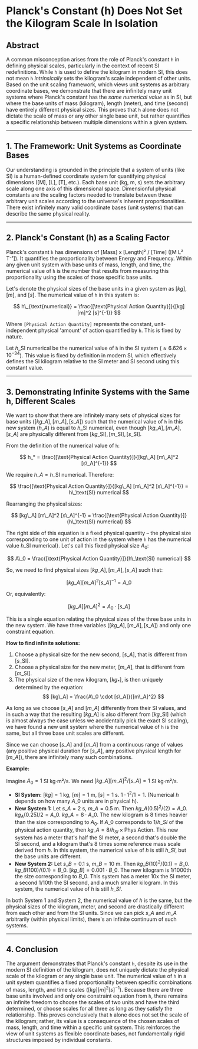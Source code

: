 # Planck's Constant (h) Does Not Set the Kilogram Scale In Isolation

## Abstract

A common misconception arises from the role of Planck's constant `h` in defining physical scales, particularly in the context of recent SI redefinitions. While `h` is used to define the kilogram in modern SI, this does not mean `h` *intrinsically* sets the kilogram's scale independent of other units. Based on the unit scaling framework, which views unit systems as arbitrary coordinate bases, we demonstrate that there are infinitely many unit systems where Planck's constant has the *same numerical value* as in SI, but where the base units of mass (kilogram), length (meter), and time (second) have entirely different physical sizes. This proves that `h` alone does not dictate the scale of mass or any other single base unit, but rather quantifies a specific relationship between multiple dimensions within a given system.

---

## 1. The Framework: Unit Systems as Coordinate Bases

Our understanding is grounded in the principle that a system of units (like SI) is a human-defined coordinate system for quantifying physical dimensions ([M], [L], [T], etc.). Each base unit (kg, m, s) sets the arbitrary scale along one axis of this dimensional space. Dimensionful physical constants are the scaling factors needed to translate between these arbitrary unit scales according to the universe's inherent proportionalities. There exist infinitely many valid coordinate bases (unit systems) that can describe the same physical reality.

---

## 2. Planck's Constant (h) as a Scaling Factor

Planck's constant `h` has dimensions of [Mass] x [Length]² / [Time] ([M L² T⁻¹]). It quantifies the proportionality between Energy and Frequency. Within any given unit system with base units of mass, length, and time, the numerical value of `h` is the number that results from measuring this proportionality using the scales of those specific base units.

Let's denote the physical sizes of the base units in a given system as $[kg]$, $[m]$, and $[s]$. The numerical value of `h` in this system is:

$$ h\_{\text{numerical}} = \frac{[\text{Physical Action Quantity}]}{[kg] [m]^2 [s]^{-1}} $$

Where `[Physical Action Quantity]` represents the constant, unit-independent physical 'amount' of action quantified by `h`. This is fixed by nature.

Let $h\_\text{SI}$ numerical be the numerical value of `h` in the SI system ($\approx 6.626 \times 10^{-34}$). This value is fixed by definition in modern SI, which effectively defines the SI kilogram relative to the SI meter and SI second using this constant value.

---

## 3. Demonstrating Infinite Systems with the Same h, Different Scales

We want to show that there are infinitely many sets of physical sizes for base units $([kg\_A], [m\_A], [s\_A])$ such that the numerical value of `h` in this new system ($h\_A$) is equal to $h\_\text{SI}$ numerical, even though $[kg\_A], [m\_A], [s\_A]$ are physically different from $[kg\_{\text{SI}}], [m\_{\text{SI}}], [s\_{\text{SI}}]$.

From the definition of the numerical value of `h`:

$$ h_* = \frac{[\text{Physical Action Quantity}]}{[kg\_A] [m\_A]^2 [s\_A]^{-1}} $$

We require $h\_A = h\_\text{SI}$ numerical. Therefore:

$$ \frac{[\text{Physical Action Quantity}]}{[kg\_A] [m\_A]^2 [s\_A]^{-1}} = h\_\text{SI} numerical $$

Rearranging the physical sizes:

$$ [kg\_A] [m\_A]^2 [s\_A]^{-1} = \frac{[\text{Physical Action Quantity}]}{h\_\text{SI} numerical} $$

The right side of this equation is a fixed physical quantity – the physical size corresponding to one unit of action in the system where `h` has the numerical value $h\_\text{SI}$ numerical}. Let's call this fixed physical size $A_0$:

$$ A\_0 = \frac{[\text{Physical Action Quantity}]}{h\_\text{SI} numerical} $$

So, we need to find physical sizes $[kg\_A], [m\_A], [s\_A]$ such that:

$$ [kg\_A] [m\_A]^2 [s\_A]^{-1} = A\_0 $$

Or, equivalently:

$$ [kg\_A] [m\_A]^2 = A_0 \cdot [s\_A] $$

This is a single equation relating the physical sizes of the three base units in the new system. We have three variables $([kg\_A], [m\_A], [s\_A])$ and only one constraint equation.

**How to find infinite solutions:**

1.  Choose a physical size for the new second, $[s\_A]$, that is different from $[s\_{\text{SI}}]$.
2.  Choose a physical size for the new meter, $[m\_A]$, that is different from $[m\_{\text{SI}}]$.
3.  The physical size of the new kilogram, $[kg_*]$, is then uniquely determined by the equation:
    $$ [kg\_A] = \frac{A\_0 \cdot [s\_A]}{[m\_A]^2} $$

As long as we choose $[s\_A]$ and $[m\_A]$ differently from their SI values, and in such a way that the resulting $[kg\_A]$ is also different from $[kg\_{\text{SI}}]$ (which is almost always the case unless we accidentally pick the exact SI scaling), we have found a new unit system where the numerical value of `h` is the same, but all three base unit scales are different.

Since we can choose $[s\_A]$ and $[m\_A]$ from a continuous range of values (any positive physical duration for $[s\_A]$, any positive physical length for $[m\_A]$), there are infinitely many such combinations.

**Example:**

Imagine $A_0 = 1$ SI kg⋅m²/s.
We need $[kg\_A][m\_A]^2/[s\_A] = 1$ SI kg⋅m²/s.

*   **SI System:** $[kg]=1$ kg, $[m]=1$ m, $[s]=1$ s. $1 \cdot 1^2 / 1 = 1$. (Numerical $h$ depends on how many $A\_0$ units are in physical h).
*   **New System 1:** Let $s\_A = 2$ s, $m\_A = 0.5$ m. Then $kg\_A(0.5)^2/(2) = A\_0$. $kg_A(0.25)/2 = A\_0$. $kg\_A = 8 \cdot A\_0$. The new kilogram is 8 times heavier than the size corresponding to $A_0$. If $A\_0$ corresponds to $1/h\_{SI}$ of the physical action quantity, then $kg\_A = 8 / h_{SI} \times \text{Phys Action}$. This new system has a meter that's half the SI meter, a second that's double the SI second, and a kilogram that's 8 times some reference mass scale derived from $h$. In this system, the numerical value of $h$ is still $h\_{SI}$, but the base units are different.
*   **New System 2:** Let $s\_B = 0.1$ s, $m\_B = 10$ m. Then $kg\_B(10)^2/(0.1) = B\_0$. $kg\_B(100)/(0.1) = B\_0$. $[kg\_B] = 0.001 \cdot B\_0$. The new kilogram is 1/1000th the size corresponding to $B\_0$. This system has a meter 10x the SI meter, a second 1/10th the SI second, and a much smaller kilogram. In this system, the numerical value of $h$ is still $h\_{SI}$.

In both System 1 and System 2, the numerical value of $h$ is the same, but the physical sizes of the kilogram, meter, and second are drastically different from each other and from the SI units. Since we can pick $s\_A$ and $m\_A$ arbitrarily (within physical limits), there's an infinite continuum of such systems.

---

## 4. Conclusion

The argument demonstrates that Planck's constant `h`, despite its use in the modern SI definition of the kilogram, does not uniquely dictate the physical scale of the kilogram or any single base unit. The numerical value of `h` in a unit system quantifies a fixed proportionality between specific combinations of mass, length, and time scales $([kg] [m]^2 [s]^{-1})$. Because there are three base units involved and only one constraint equation from `h`, there remains an infinite freedom to choose the scales of two units and have the third determined, or choose scales for all three as long as they satisfy the relationship. This proves conclusively that `h` alone does not set the scale of the kilogram; rather, its value is a consequence of the chosen scales of mass, length, and time within a specific unit system. This reinforces the view of unit systems as flexible coordinate bases, not fundamentally rigid structures imposed by individual constants.